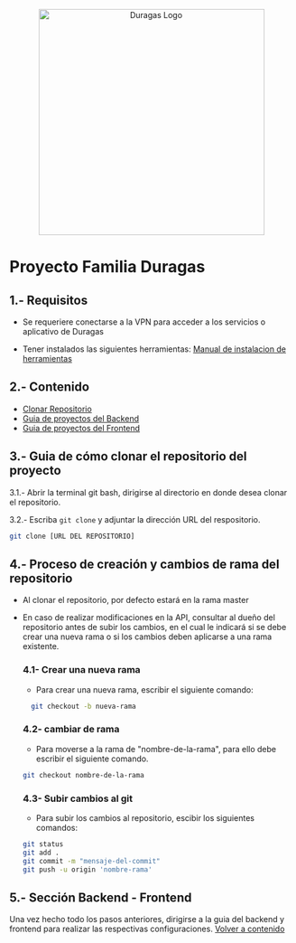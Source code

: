 <p align="center"><a href="#" target="_blank"><img src="https://duragaspromo.com/img/logo.png" width="400" alt="Duragas Logo"></a></p>

# Proyecto Familia Duragas

## 1.- Requisitos

- Se requeriere conectarse a la VPN para acceder a los servicios o aplicativo de Duragas

- Tener instalados las siguientes herramientas: [Manual de instalacion de herramientas](https://github.com/JoelBaj/API/blob/main/Herramientas.md)

## 2.- Contenido

- [Clonar Repositorio](#3--guia-de-cómo-clonar-el-repositorio-del-proyecto)
- [Guia de proyectos del Backend](https://github.com/JoelBaj/API/blob/main/backend.md)
- [Guia de proyectos del Frontend](https://github.com/JoelBaj/API/blob/main/frontend.md)

## 3.- Guia de cómo clonar el repositorio del proyecto

<!-- 3.1.- Primero debe copiar la url del respositorio -->

3.1.- Abrir la terminal git bash, dirigirse al directorio en donde desea clonar el repositorio.

3.2.- Escriba `git clone` y adjuntar la dirección URL del respositorio.

```bash
git clone [URL DEL REPOSITORIO]
```

## 4.- Proceso de creación y cambios de rama del repositorio

- Al clonar el repositorio, por defecto estará en la rama master
- En caso de realizar modificaciones en la API, consultar al dueño del repositorio antes de subir los cambios, en el cual le indicará si se debe crear una nueva rama o si los cambios deben aplicarse a una rama existente.

  ### 4.1- Crear una nueva rama

  - Para crear una nueva rama, escribir el siguiente comando:

  ```bash
    git checkout -b nueva-rama
  ```

  ### 4.2- cambiar de rama

  - Para moverse a la rama de "nombre-de-la-rama", para ello debe escribir el siguiente comando.

  ```bash
  git checkout nombre-de-la-rama
  ```

  ### 4.3- Subir cambios al git

  - Para subir los cambios al repositorio, escibir los siguientes comandos:

  ```bash
  git status
  git add .
  git commit -m "mensaje-del-commit"
  git push -u origin 'nombre-rama'
  ```

## 5.- Sección Backend - Frontend

Una vez hecho todo los pasos anteriores, dirigirse a la guia del backend y frontend para realizar las respectivas configuraciones. [Volver a contenido](#2--contenido)

<!-- ## 6.-Documentacion de Git

- [Git](https://git-scm.com/docs/git/es)
- [GitHub](https://docs.github.com/es/repositories/creating-and-managing-repositories/cloning-a-repository) -->
